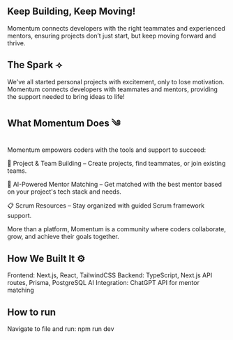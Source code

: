 ## Keep Building, Keep Moving! 
Momentum connects developers with the right teammates and experienced mentors, ensuring projects don’t just start, but keep moving forward and thrive.

## The Spark ⟢
We've all started personal projects with excitement, only to lose motivation. Momentum connects developers with teammates and mentors, providing the support needed to bring ideas to life!

## What Momentum Does ༄
Momentum empowers coders with the tools and support to succeed:

🚀 Project & Team Building – Create projects, find teammates, or join existing teams.

🤖 AI-Powered Mentor Matching – Get matched with the best mentor based on your project's tech stack and needs.

📋 Scrum Resources – Stay organized with guided Scrum framework support.

More than a platform, Momentum is a community where coders collaborate, grow, and achieve their goals together.

## How We Built It ⚙
Frontend: Next.js, React, TailwindCSS 
Backend: TypeScript, Next.js API routes, Prisma, PostgreSQL 
AI Integration: ChatGPT API for mentor matching 

## How to run
Navigate to file and run: npm run dev
